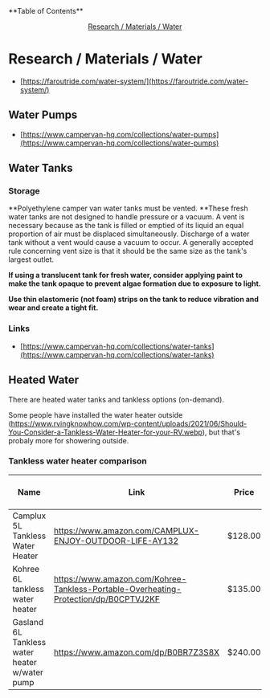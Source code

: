 <div markdown="1">
<!-- START doctoc generated TOC please keep comment here to allow auto update -->
<!-- DON'T EDIT THIS SECTION, INSTEAD RE-RUN doctoc TO UPDATE -->
**Table of Contents**

<p align="center">
<a href="#research--materials--water">Research / Materials / Water</a>
</p>

<!-- END doctoc generated TOC please keep comment here to allow auto update -->
</div>

# Research / Materials / Water


- [https://faroutride.com/water-system/](https://faroutride.com/water-system/)

## Water Pumps

- [https://www.campervan-hq.com/collections/water-pumps](https://www.campervan-hq.com/collections/water-pumps)

## Water Tanks

### Storage

**Polyethylene camper van water tanks must be vented. **These fresh
water tanks are not designed to handle pressure or a vacuum. A vent is
necessary because as the tank is filled or emptied of its liquid an
equal proportion of air must be displaced simultaneously. Discharge of a
water tank without a vent would cause a vacuum to occur. A generally
accepted rule concerning vent size is that it should be the same size as
the tank's largest outlet.

**If using a translucent tank for fresh water, consider applying paint
to make the tank opaque to prevent algae formation due to exposure to
light.**

**Use thin elastomeric (not foam) strips on the tank to reduce vibration
and wear and create a tight fit.**

### Links
- [https://www.campervan-hq.com/collections/water-tanks](https://www.campervan-hq.com/collections/water-tanks)

## Heated Water

There are heated water tanks and tankless options (on-demand).

Some people have installed the water heater outside (https://www.rvingknowhow.com/wp-content/uploads/2021/06/Should-You-Consider-a-Tankless-Water-Heater-for-your-RV.webp), but that's probaly more for showering outside.


### Tankless water heater comparison

| Name                                          | Link                                                                                 | Price   | Gallons per minute | Pressure          | Power          | Fuel    | Temperature                                           | Water pump | Winterizing Required | Hose type            |
| --------------------------------------------- | ------------------------------------------------------------------------------------ | ------- | ------------------ | ----------------- | -------------- | ------- | ----------------------------------------------------- | ---------- | -------------------- | -------------------- |
| Camplux 5L Tankless Water Heater              | https://www.amazon.com/CAMPLUX-ENJOY-OUTDOOR-LIFE-AY132                              | $128.00 | 1.32 GPM           |  3.0 PSI          | 2x D-batteries | Propane | Highest temp 114.8F                                   | R          | Y                    |                      |
| Kohree 6L tankless water heater               | https://www.amazon.com/Kohree-Tankless-Portable-Overheating-Protection/dp/B0CPTVJ2KF | $135.00 | 1.58 GPM           |                   | 2x D-batteries | Propane | Highest temp 140F                                     | R          | Y                    |                      |
| Gasland 6L Tankless water heater w/water pump | https://www.amazon.com/dp/B0BR7Z3S8X                                                 | $240.00 | 1.58 GPM           |  65 PSI (4.5 Bar) | 12V DC         |         | Highest temp 109.4F (not correct! Pictures show 144F) | O          | Y                    |  ½" male hose thread |

